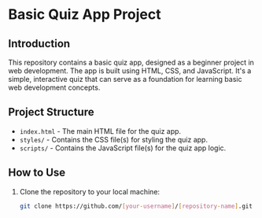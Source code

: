 # Basic Quiz App Project

## Introduction

This repository contains a basic quiz app, designed as a beginner project in web development. The app is built using HTML, CSS, and JavaScript. It's a simple, interactive quiz that can serve as a foundation for learning basic web development concepts.

## Project Structure

- `index.html` - The main HTML file for the quiz app.
- `styles/` - Contains the CSS file(s) for styling the quiz app.
- `scripts/` - Contains the JavaScript file(s) for the quiz app logic.

## How to Use

1. Clone the repository to your local machine:
   ```bash
   git clone https://github.com/[your-username]/[repository-name].git
